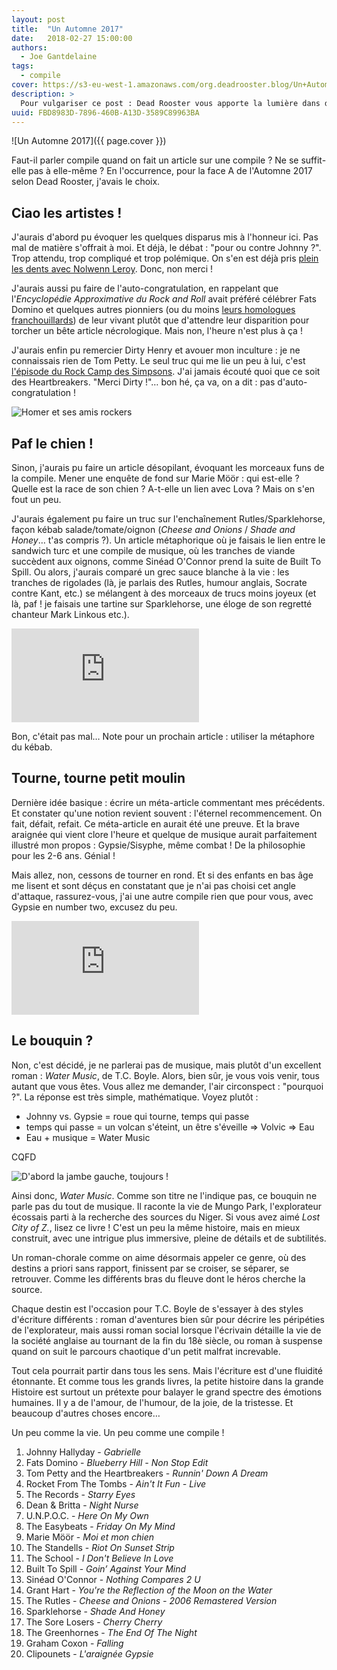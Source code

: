 ```yaml
---
layout: post
title:  "Un Automne 2017"
date:   2018-02-27 15:00:00
authors:
  - Joe Gantdelaine
tags:
  - compile
cover: https://s3-eu-west-1.amazonaws.com/org.deadrooster.blog/Un+Automne+2017.jpg
description: >
  Pour vulgariser ce post : Dead Rooster vous apporte la lumière dans des sortes de callebasses.
uuid: FBD8983D-7896-460B-A13D-3589C89963BA
---
```


![Un Automne 2017]({{ page.cover }})

Faut-il parler compile quand on fait un article sur une compile ? Ne se
suffit-elle pas à elle-même ? En l'occurrence, pour la face A de l'Automne 2017
selon Dead Rooster, j'avais le choix.

## Ciao les artistes !

J'aurais d'abord pu évoquer les quelques disparus mis à l'honneur ici. Pas mal
de matière s'offrait à moi. Et déjà, le débat : "pour ou contre Johnny ?". Trop
attendu, trop compliqué et trop polémique. On s'en est déjà pris [plein les dents
avec Nolwenn Leroy][nolwenn]. Donc, non merci !

J'aurais aussi pu faire de l'auto-congratulation, en rappelant que
l'*Encyclopédie Approximative du Rock and Roll* avait préféré célébrer Fats
Domino et quelques autres pionniers (ou du moins [leurs homologues franchouillards][pionniers])
de leur vivant plutôt que d'attendre leur disparition pour torcher un bête
article nécrologique. Mais non, l'heure n'est plus à ça !

J'aurais enfin pu remercier Dirty Henry et avouer mon inculture : je ne
connaissais rien de Tom Petty. Le seul truc qui me lie un peu à lui, c'est
[l'épisode du Rock Camp des Simpsons][simpsons]. J'ai jamais écouté quoi que ce soit des
Heartbreakers. "Merci Dirty !"… bon hé, ça va, on a dit : pas
d'auto-congratulation !

![Homer et ses amis rockers](https://s3-eu-west-1.amazonaws.com/org.deadrooster.blog/simpsons-rock.png)

## Paf le chien !

Sinon, j'aurais pu faire un article désopilant, évoquant les morceaux funs de la
compile. Mener une enquête de fond sur Marie Möör : qui est-elle ? Quelle est la
race de son chien ? A-t-elle un lien avec Lova ? Mais on s'en fout un peu.

J'aurais également pu faire un truc sur l'enchaînement Rutles/Sparklehorse,
façon kébab salade/tomate/oignon (*Cheese and Onions* / *Shade and Honey*… t'as
compris ?). Un article métaphorique où je faisais le lien entre le sandwich turc
et une compile de musique, où les tranches de viande succèdent aux oignons,
comme Sinéad O'Connor prend la suite de Built To Spill. Ou alors, j'aurais
comparé un grec sauce blanche à la vie : les tranches de rigolades (là, je
parlais des Rutles, humour anglais, Socrate contre Kant, etc.) se mélangent à
des morceaux de trucs moins joyeux (et là, paf ! je faisais une tartine sur
Sparklehorse, une éloge de son regretté chanteur Mark Linkous etc.).

<div class="embed-responsive embed-responsive-16by9">
  <iframe class="embed-responsive-item" src="https://www.youtube.com/embed/UjsUZRs770U" frameborder="0"></iframe>
</div>

Bon, c'était pas mal… Note pour un prochain article : utiliser la métaphore du kébab.

## Tourne, tourne petit moulin

Dernière idée basique : écrire un méta-article commentant mes précédents. Et constater qu'une notion revient souvent : l'éternel recommencement. On fait, défait, refait. Ce méta-article en aurait été une preuve. Et la brave araignée qui vient clore l'heure et quelque de musique aurait parfaitement illustré mon propos : Gypsie/Sisyphe, même combat ! De la philosophie pour les 2-6 ans. Génial !

Mais allez, non, cessons de tourner en rond. Et si des enfants en bas âge me lisent et sont déçus en constatant que je n'ai pas choisi cet angle d'attaque, rassurez-vous, j'ai une autre compile rien que pour vous, avec Gypsie en number two, excusez du peu.

<div class="embed-responsive embed-responsive-16by9">
  <iframe class="embed-responsive-item" src="https://www.youtube.com/embed/JxCg_ROKfcU" frameborder="0"></iframe>
</div>

## Le bouquin ?

Non, c'est décidé, je ne parlerai pas de musique, mais plutôt d'un excellent roman : *Water Music*, de T.C. Boyle. Alors, bien sûr, je vous vois venir, tous autant que vous êtes. Vous allez me demander, l'air circonspect : "pourquoi ?". La réponse est très simple, mathématique. Voyez plutôt :

- Johnny vs. Gypsie = roue qui tourne, temps qui passe
- temps qui passe = un volcan s'éteint, un être s'éveille ⇒ Volvic ⇒ Eau
- Eau + musique = Water Music

CQFD

![D'abord la jambe gauche, toujours !](https://s3-eu-west-1.amazonaws.com/org.deadrooster.blog/t-shirt-bio-jambe-gauche.jpg)

Ainsi donc, *Water Music*. Comme son titre ne l'indique pas, ce bouquin ne parle pas du tout de musique. Il raconte la vie de Mungo Park, l'explorateur écossais parti à la recherche des sources du Niger. Si vous avez aimé *Lost City of Z.*, lisez ce livre ! C'est un peu la même histoire, mais en mieux construit, avec une intrigue plus immersive, pleine de détails et de subtilités.

Un roman-chorale comme on aime désormais appeler ce genre, où des destins a priori sans rapport, finissent par se croiser, se séparer, se retrouver. Comme les différents bras du fleuve dont le héros cherche la source.

Chaque destin est l'occasion pour T.C. Boyle de s'essayer à des styles d'écriture différents : roman d'aventures bien sûr pour décrire les péripéties de l'explorateur, mais aussi roman social lorsque l'écrivain détaille la vie de la société anglaise au tournant de la fin du 18è siècle, ou roman à suspense quand on suit le parcours chaotique d'un petit malfrat increvable.

Tout cela pourrait partir dans tous les sens. Mais l'écriture est d'une fluidité étonnante. Et comme tous les grands livres, la petite histoire dans la grande Histoire est surtout un prétexte pour balayer le grand spectre des émotions humaines. Il y a de l'amour, de l'humour, de la joie, de la tristesse. Et beaucoup d'autres choses encore…

Un peu comme la vie. Un peu comme une compile !

<div id='automne-2017-playlist'
     class="dr-playlist"
     dr-spotify-id="6yt7RQR9MBtuCd3gjTuOuw"
     dr-spotify-user="guiguilele">
</div>

1. Johnny Hallyday - *Gabrielle*
1. Fats Domino - *Blueberry Hill - Non Stop Edit*
1. Tom Petty and the Heartbreakers - *Runnin' Down A Dream*
1. Rocket From The Tombs - *Ain't It Fun - Live*
1. The Records - *Starry Eyes*
1. Dean & Britta - *Night Nurse*
1. U.N.P.O.C. - *Here On My Own*
1. The Easybeats - *Friday On My Mind*
1. Marie Möör - *Moi et mon chien*
1. The Standells - *Riot On Sunset Strip*
1. The School - *I Don't Believe In Love*
1. Built To Spill - *Goin’ Against Your Mind*
1. Sinéad O'Connor - *Nothing Compares 2 U*
1. Grant Hart - *You're the Reflection of the Moon on the Water*
1. The Rutles - *Cheese and Onions - 2006 Remastered Version*
1. Sparklehorse - *Shade And Honey*
1. The Sore Losers - *Cherry Cherry*
1. The Greenhornes - *The End Of The Night*
1. Graham Coxon - *Falling*
1. Clipounets - *L'araignée Gypsie*

[pionniers]: http://www.deadrooster.org/Les-pionniers-oublies-du-rock
[nolwenn]: http://www.deadrooster.org/Qui-es-tu-Nolwenn-Leroy
[simpsons]: https://fr.wikipedia.org/wiki/Homer_Like_a_Rolling_Stone
